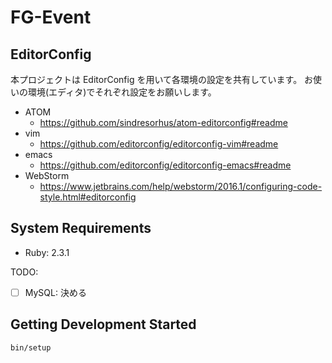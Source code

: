 # FG-Event

## EditorConfig

本プロジェクトは EditorConfig を用いて各環境の設定を共有しています。
お使いの環境(エディタ)でそれぞれ設定をお願いします。

* ATOM
    * https://github.com/sindresorhus/atom-editorconfig#readme
* vim
    * https://github.com/editorconfig/editorconfig-vim#readme
* emacs
    * https://github.com/editorconfig/editorconfig-emacs#readme
* WebStorm
    * https://www.jetbrains.com/help/webstorm/2016.1/configuring-code-style.html#editorconfig

## System Requirements

- Ruby: 2.3.1

TODO:

  - [ ] MySQL: 決める

## Getting Development Started

    bin/setup
